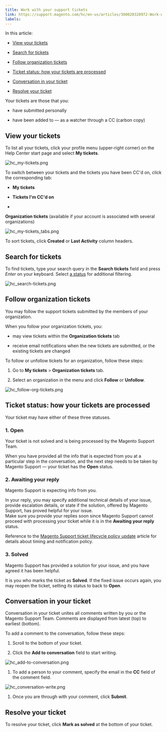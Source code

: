 ```yaml
---
title: Work with your support tickets
link: https://support.magento.com/hc/en-us/articles/360020328972-Work-with-your-support-tickets
labels: 
---
```


In this article:

* [View your tickets](#view-your-tickets)

* [Search for tickets](#search-for-tickets)

* [Follow organization tickets](#follow-organization-tickets)

* [Ticket status: how your tickets are processed](#ticket-status)

* [Conversation in your ticket](#conversation-in-your-ticket)

* [Resolve your ticket](#resolve-your-ticket)

Your tickets are those that you:

* have submitted personally

* have been added to — as a watcher through a CC (carbon copy)

## View your tickets

To list all your tickets, click your profile menu (upper-right corner) on the Help Center start page and select **My tickets**.

![hc_my-tickets.png](https://support.magento.com/hc/article_attachments/360016487112/hc_my-tickets.png)

To switch between your tickets and the tickets you have been CC'd on, click the corresponding tab:

* **My tickets**

* **Tickets I'm CC'd on**

* 
**Organization tickets** (available if your account is associated with several organizations)

![hc_my-tickets_tabs.png](https://support.magento.com/hc/article_attachments/360016487332/hc_my-tickets_tabs.png)

To sort tickets, click **Created** or **Last Activity** column headers.

## Search for tickets

To find tickets, type your search query in the **Search tickets** field and press *Enter* on your keyboard. Select [a status](#ticket-status) for additional filtering.

![hc_search-tickets.png](https://support.magento.com/hc/article_attachments/360016539111/hc_search-tickets.png)

## Follow organization tickets

You may follow the support tickets submitted by the members of your organization.

When you follow your organization tickets, you:

* may view tickets within the **Organization tickets** tab

* receive email notifications when the new tickets are submitted, or the existing tickets are changed

To follow or unfollow tickets for an organization, follow these steps:

1. Go to **My tickets** > **Organization tickets** tab.

1. Select an organization in the menu and click **Follow** or **Unfollow**.

![hc_follow-org-tickets.png](https://support.magento.com/hc/article_attachments/360016487592/hc_follow-org-tickets.png)

## Ticket status: how your tickets are processed

Your ticket may have either of these three statuses.

### 1. Open

Your ticket is not solved and is being processed by the Magento Support Team.

When you have provided all the info that is expected from you at a particular step in the conversation, and the next step needs to be taken by Magento Support — your ticket has the **Open** status.

### 2. Awaiting your reply

Magento Support is expecting info from you.

In your reply, you may specify additional technical details of your issue, provide escalation details, or state if the solution, offered by Magento Support, has proved helpful for your issue.   
Make sure you provide your replies soon since Magento Support cannot proceed with processing your ticket while it is in the **Awaiting your reply** status.

Reference to the [Magento Support ticket lifecycle policy update](https://support.magento.com/hc/en-us/articles/360044226072) article for details about timing and notification policy.

### 3. Solved

Magento Support has provided a solution for your issue, and you have agreed it has been helpful.

It is you who marks the ticket as **Solved**. If the fixed issue occurs again, you may reopen the ticket, setting its status to back to **Open**.

## Conversation in your ticket

Conversation in your ticket unites all comments written by you or the Magento Support Team. Comments are displayed from latest (top) to earliest (bottom).

To add a comment to the conversation, follow these steps:

1. Scroll to the bottom of your ticket.

1. Click the **Add to conversation** field to start writing.  
  
![hc_add-to-conversation.png](https://support.magento.com/hc/article_attachments/360016544612/hc_add-to-conversation.png)  
 

1. To add a person to your comment, specify the email in the **CC** field of the comment field.  
  
![hc_conversation-write.png](https://support.magento.com/hc/article_attachments/360016596291/hc_conversation-write.png)  
 

1. Once you are through with your comment, click **Submit**.

## Resolve your ticket

To resolve your ticket, click **Mark as solved** at the bottom of your ticket.

